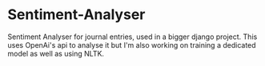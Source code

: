 # Sentiment-Analyser
Sentiment Analyser for journal entries, used in a bigger django project. This uses OpenAi's api to analyse it but I'm also working on training a dedicated model as well as using NLTK.

